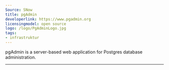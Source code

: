 ```yaml
---
Source: SNow
title: pgAdmin
developerlink: https://www.pgadmin.org
licensingmodel: open source
logo: /logo/PgAdminLogo.jpg
tags:
- infrastruktur
---
```

pgAdmin is a server-based web application for Postgres database administration.

---
